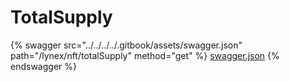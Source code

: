 # TotalSupply

{% swagger src="../../../../.gitbook/assets/swagger.json" path="/lynex/nft/totalSupply" method="get" %}
[swagger.json](../../../../.gitbook/assets/swagger.json)
{% endswagger %}
